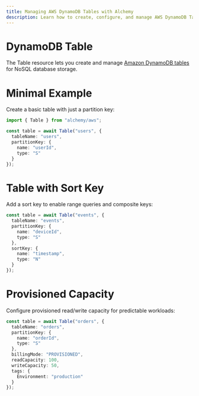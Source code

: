 ```yaml
---
title: Managing AWS DynamoDB Tables with Alchemy
description: Learn how to create, configure, and manage AWS DynamoDB Tables using Alchemy for NoSQL database solutions.
---
```


# DynamoDB Table

The Table resource lets you create and manage [Amazon DynamoDB tables](https://docs.aws.amazon.com/amazondynamodb/latest/developerguide/Introduction.html) for NoSQL database storage.

# Minimal Example

Create a basic table with just a partition key:

```ts
import { Table } from "alchemy/aws";

const table = await Table("users", {
  tableName: "users",
  partitionKey: {
    name: "userId", 
    type: "S"
  }
});
```

# Table with Sort Key

Add a sort key to enable range queries and composite keys:

```ts
const table = await Table("events", {
  tableName: "events",
  partitionKey: {
    name: "deviceId",
    type: "S"
  },
  sortKey: {
    name: "timestamp",
    type: "N"
  }
});
```

# Provisioned Capacity

Configure provisioned read/write capacity for predictable workloads:

```ts
const table = await Table("orders", {
  tableName: "orders",
  partitionKey: {
    name: "orderId",
    type: "S"
  },
  billingMode: "PROVISIONED",
  readCapacity: 100,
  writeCapacity: 50,
  tags: {
    Environment: "production"
  }
});
```
